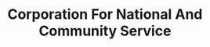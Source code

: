 ---
# This topic lives at
# https://digital.gov/topics/corporation-for-national-and-community-service

# Topic Title
title: "Corporation For National And Community Service"

# description — keep it short and clear
# summary: ""

# Weight
weight: 1

# For more information on managing topics,
# see https://github.com/GSA/digitalgov.gov/wiki/topics
---